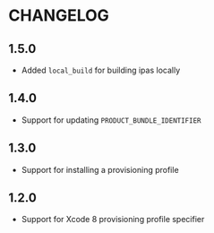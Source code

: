# CHANGELOG

## 1.5.0

- Added `local_build` for building ipas locally

## 1.4.0

- Support for updating `PRODUCT_BUNDLE_IDENTIFIER`

## 1.3.0

- Support for installing a provisioning profile

## 1.2.0

- Support for Xcode 8 provisioning profile specifier